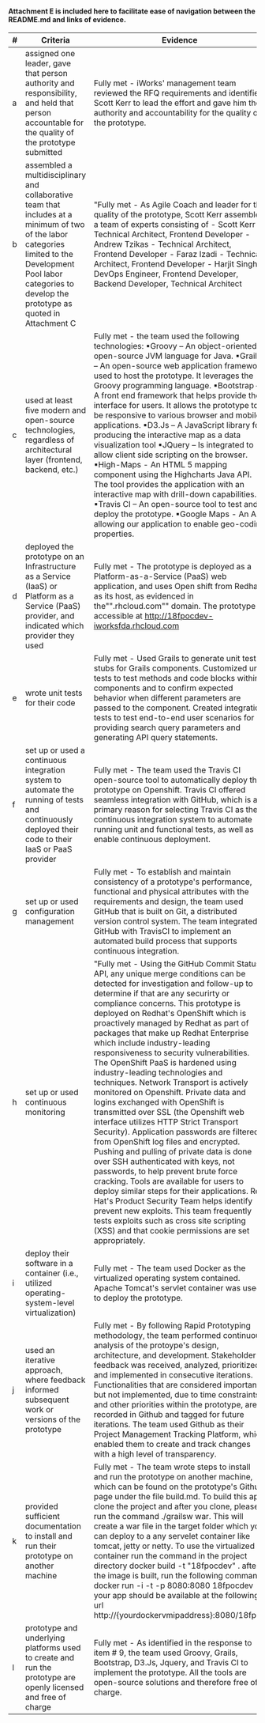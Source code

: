 #### Attachment E is included here to facilitate ease of navigation between the README.md and links of evidence.

|# | Criteria  | Evidence | Link to Evidence |
| ---------------------- | ------------- | ------------- |--------------|
| a | assigned one leader, gave that person authority and responsibility, and held that person accountable for the quality of the prototype submitted | Fully met - iWorks' management team reviewed the RFQ requirements and identified Scott Kerr to lead the effort and gave him the authority and accountability for the quality of the prototype.| Link to Project  Plan: https://github.com/iworkscorp/18fpoc/blob/master/Project_Plan.md The Project Plan shows how Scott Kerr planned the work to complete the prototype.|
| b | assembled a multidisciplinary and collaborative team that includes at a minimum of two of the labor categories limited to the Development Pool labor categories to develop the prototype as quoted in Attachment C  | "Fully met - As Agile Coach and leader for the quality of the prototype, Scott Kerr assembled a team of experts consisting of - Scott Kerr - Technical Architect, Frontend Developer - Andrew Tzikas - Technical Architect, Frontend Developer - Faraz Izadi - Technical Architect, Frontend Developer - Harjit Singh - DevOps Engineer, Frontend Developer, Backend Developer, Technical Architect| "Link to History of Logged Issues: https://github.com/iworkscorp/18fpoc/issues?q=is%3Aissue+is%3Aclosed" "Link to GitHub repository: https://github.com/iworkscorp/18fpoc The closed issues and work items in the repository show the different team members and work that they contributed"|
| c |used at least five modern and open-source technologies, regardless of architectural layer (frontend, backend, etc.)|Fully met - the team used the following technologies: ▪Groovy – An object-oriented open-source JVM language for Java. ▪Grails – An open-source web application framework used to host the prototype. It leverages the Groovy programming language. ▪Bootstrap – A front end framework that helps provide the interface for users. It allows the prototype to be responsive to various browser and mobile applications. ▪D3.Js – A JavaScript library for producing the interactive map as a data visualization tool ▪JQuery – Is integrated to allow client side scripting on the browser. ▪High-Maps - An HTML 5 mapping component using the Highcharts Java API. The tool provides the application with an interactive map with drill-down capabilities. ▪Travis CI – An open-source tool to test and deploy the prototype. ▪Google Maps - An API allowing our application to enable geo-coding properties. | *Grails: https://github.com/iworkscorp/18fpoc/tree/master/grails-app * Bootstrap: https://github.com/iworkscorp/18fpoc/tree/master/grails-app/assets/javascripts/bootstrap * D3.Js, JQuery, High-Maps.Js: https://github.com/iworkscorp/18fpoc/blob/master/grails-app/views/layouts/main.gsp *Travis CI: https://github.com/iworkscorp/18fpoc/blob/master/.travis.yml" *Google Maps: https://github.com/iworkscorp/18fpoc/blob/master/grails-app/assets/javascripts/sb-admin-2.js
| d |deployed the prototype on an Infrastructure as a Service (IaaS) or Platform as a Service (PaaS) provider, and indicated which provider they used|Fully met - The prototype is deployed as a Platform-as-a-Service (PaaS) web application, and uses Open shift from Redhat as its host, as evidenced in the"".rhcloud.com"" domain.  The prototype is accessible at http://18fpocdev-iworksfda.rhcloud.com |Link to prototype: http://18fpocdev-iworksfda.rhcloud.com/ |
| e |wrote unit tests for their code |Fully met - Used Grails to generate unit test stubs for Grails components.  Customized unit tests to test methods and code blocks within components and to confirm expected behavior when different parameters are passed to the component. Created integration tests to test end-to-end user scenarios for providing search query parameters and generating   API query statements.|Links to Unit Tests: https://github.com/iworkscorp/18fpoc/blob/master/test/unit/com/iworks/PocControllerSpec.groovy https://github.com/iworkscorp/18fpoc/blob/master/test/unit/com/iworks/PocServiceSpec.groovy These links show the Point test file in Github, results of tests, and what the tests are checking|
| f | set up or used a continuous integration system to automate the running of tests and continuously deployed their code to their IaaS or PaaS provider | Fully met - The team used the Travis CI open-source tool to automatically deploy the prototype on Openshift.  Travis CI offered seamless integration with GitHub, which is a primary reason for selecting Travis CI as the continuous integration system to automate running unit and functional tests, as well as enable continuous deployment. | Link to Travis CI: Script: https://github.com/iworkscorp/18fpoc/blob/master/.travis.yml Link to Travis CI Repository: https://travis-ci.org/iworkscorp/18fpoc To view testing of the code being deployed, visit the Travis CI Repository |
| g | set up or used configuration management | Fully met - To establish and maintain consistency of a prototype's  performance, functional and physical attributes with the requirements and design, the team used GitHub that is built on Git, a distributed version control system. The team integrated GitHub with TravisCI to implement an automated build process that supports continuous integration. | Link to Team's Github site: https://github.com/iworkscorp/18fpoc |
| h | set up or used continuous monitoring | "Fully met - Using the GitHub Commit Status API, any  unique merge conditions can be detected for investigation and follow-up to determine if that are any securirty or compliance concerns. This prototype is deployed on Redhat's OpenShift which is proactively managed by Redhat as part of packages that make up Redhat Enterprise which include industry-leading responsiveness to security vulnerabilities. The OpenShift PaaS is hardened using industry-leading technologies and techniques. Network Transport is actively monitored on Openshift.  Private data and logins exchanged with OpenShift is transmitted over SSL (the Openshift web interface utilizes HTTP Strict Transport Security). Application passwords are filtered from OpenShift log files and encrypted. Pushing and pulling of private data is done over SSH authenticated with keys, not passwords, to help prevent brute force cracking. Tools are available for users to deploy similar steps for their applications. Red Hat's Product Security Team helps identify prevent new exploits.  This team frequently tests exploits such as cross site scripting (XSS) and that cookie permissions are set appropriately. | The following link is used to view the status of our application: http://18fpocdev-iworksfda.rhcloud.com/haproxy-status/ |
| i | deploy their software in a container (i.e., utilized operating-system-level virtualization) | Fully met - The team used Docker as the virtualized operating system contained.  Apache Tomcat's servlet container was used to deploy the prototype. | Link to Dockerfile: https://github.com/iworkscorp/18fpoc/blob/developer/Dockerfile This file is the virtualized operating system container used in the prototype. |
| j | used an iterative approach, where feedback informed subsequent work or versions of the prototype | Fully met - By following Rapid Prototyping methodology, the team performed continuous analysis of the protoype's design,  architecture, and development.  Stakeholder feedback was received, analyzed, prioritized, and implemented in consecutive iterations.  Functionalities that are considered important but not implemented, due to time constraints and other priorities within the prototype, are recorded in Github and tagged for future iterations.  The team used Github as their Project Management Tracking Platform, which enabled them to create and track changes with a high level of transparency. | Link to Mockup: https://github.com/iworkscorp/18fpoc/issues/22 The mockups show the progression and continual iterations of the approach to reach a final prototype design. | 
| k | provided sufficient documentation to install and run their prototype on another machine | Fully met - The team wrote steps to install and run the prototype on another machine, which can be found on the prototype's Github page under the file build.md. To build this app, clone the project and after you clone, please run the command ./grailsw war. This will create a war file in the target folder which you can deploy to a any servelet container like tomcat, jetty or netty. To use the virtualized container run the command in the project directory docker build -t "18fpocdev" . after the image is built, run the following command docker run -i -t -p 8080:8080 18fpocdev your app should be available at the following url http://{yourdockervmipaddress}:8080/18fpoc | Link to steps to install and run prototype on another machine: https://github.com/iworkscorp/18fpoc/blob/master/build.md The markdown file instructs the user on the installation process of the application. |
| l | prototype and underlying platforms used to create and run the prototype are openly licensed and free of charge | Fully met - As identified in the response to item # 9, the team used Groovy, Grails, Bootstrap, D3.Js, Jquery, and Travis CI  to implement the prototype.  All the tools are open-source solutions and therefore free of charge. | Please reference the links in cell D4. |

